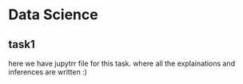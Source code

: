 # Data Science
## task1
here we have jupytrr file for this task. where all the explainations and inferences are written :)
